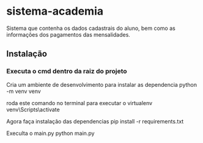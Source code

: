# sistema-academia
Sistema que contenha os dados cadastrais do aluno, bem como as informações dos pagamentos das mensalidades.

## Instalação     
### Executa o cmd dentro da raiz do projeto
Cria um ambiente de desenvolvimento para instalar as dependencia
    python -m venv venv

roda este comando no terminal para executar o virtualenv
    venv\Scripts\activate

Agora faça instalação das dependencias
    pip install -r requirements.txt

Execulta o main.py
    python main.py
